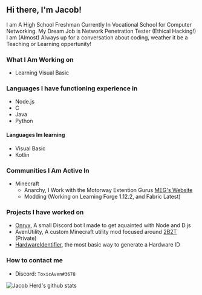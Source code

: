 ## Hi there, I'm Jacob!

I am A High School Freshman Currently In Vocational School for Computer Networking. My Dream Job is Network Penetration Tester (Ethical Hacking!) I am (Almost) Always up for a conversation about coding, weather it be a Teaching or Learning oppertunity!

### What I Am Working on

- Learning Visual Basic

### Languages I have functioning experience in

- Node.js
- C
- Java
- Python

#### Languages Im learning

- Visual Basic
- Kotlin

### Communities I Am Active In

- Minecraft
  - Anarchy, I Work with the Motorway Extention Gurus [MEG's Website](https://meg.one)
  - Modding (Working on Learning Forge 1.12.2, and Fabric Latest)

### Projects I have worked on

- [Onryx](https://github.com/ToxicAven/onryx), A small Discord bot I made to get aquainted with Node and D.js
- AvenUtility, A custom Minecraft utility mod focused around [2B2T](https://en.wikipedia.org/wiki/2b2t) (Private)
- [HardwareIdentifier](https://github.com/ToxicAven/HardwareIdentifier), the most basic way to generate a Hardware ID

### How to contact me

- Discord: `ToxicAven#3678`

![Jacob Herd's github stats](https://github-readme-stats.vercel.app/api?username=ToxicAven&show_icons=true&theme=dark)
